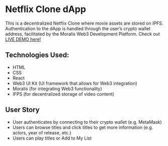 # Netflix Clone dApp
This is a decentralized Netflix Clone where movie assets are stored on IPFS. Authentication to the dApp is handled through the user’s crypto wallet address, facilitated by the Moralis Web3 Development Platform.
Check out [LIVE DEMO here!]( https://twitter-clone-kyerstin.herokuapp.com/ )



## Technologies Used:
* HTML
* CSS
* React
* Web3 UI Kit (UI framework that allows for Web3 integration)
* Moralis (for integrating Web3 functionality)
* IFPS (for decentralized storage of video content)


## User Story
* User authenticates by connecting to their crypto wallet (e.g. MetaMask)
* Users can browse titles and click titles to get more information (e.g. actors, year of release, etc.)
* Users can play titles or Add to My List
